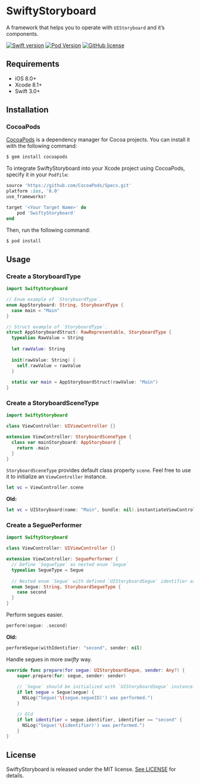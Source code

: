 # SwiftyStoryboard
A framework that helps you to operate with `UIStoryboard` and it’s components.

[![Swift version](https://img.shields.io/badge/swift-3.0-orange.svg?style=flat.svg)](https://cocoapods.org/pods/SwiftyStoryboard)
[![Pod Version](http://img.shields.io/cocoapods/v/SwiftyStoryboard.svg?style=flat)](https://cocoapods.org/pods/SwiftyStoryboard)
[![GitHub license](https://img.shields.io/badge/license-MIT-blue.svg)](https://raw.githubusercontent.com/RogyMD/SwiftyStoryboard/master/LICENSE)

## Requirements

- iOS 8.0+
- Xcode 8.1+
- Swift 3.0+

## Installation

### CocoaPods

[CocoaPods](http://cocoapods.org) is a dependency manager for Cocoa projects. You can install it with the following command:

```bash
$ gem install cocoapods
```

To integrate SwiftyStoryboard into your Xcode project using CocoaPods, specify it in your `Podfile`:

```ruby
source 'https://github.com/CocoaPods/Specs.git'
platform :ios, '8.0'
use_frameworks!

target '<Your Target Name>' do
    pod 'SwiftyStoryboard'
end
```

Then, run the following command:

```bash
$ pod install
```

## Usage

### Create a StoryboardType

```swift
import SwiftyStoryboard

// Enum example of `StoryboardType`.
enum AppStoryboard: String, StoryboardType {
  case main = "Main"
}

// Struct example of `StoryboardType`.
struct AppStoryboardStruct: RawRepresentable, StoryboardType {
  typealias RawValue = String
  
  let rawValue: String
  
  init(rawValue: String) {
    self.rawValue = rawValue
  }
  
  static var main = AppStoryboardStruct(rawValue: "Main")
}

```

### Create a StoryboardSceneType

```swift
import SwiftyStoryboard

class ViewController: UIViewController {}

extension ViewController: StoryboardSceneType {
  class var mainStoryboard: AppStoryboard {
    return .main
  }
}
```

`StoryboardSceneType` provides default class property `scene`. Feel free to use it to initialize an `ViewController` instance.
```swift
let vc = ViewController.scene
```
**Old:**
```swift
let vc = UIStoryboard(name: "Main", bundle: nil).instantiateViewController(withIdentifier: "ViewController") as! ViewController
```

### Create a SeguePerformer

```swift
import SwiftyStoryboard

class ViewController: UIViewController {}

extension ViewController: SeguePerformer {
  // Define `SegueType` as nested enum `Segue`
  typealias SegueType = Segue
  
  // Nested enum `Segue` with defined `UIStoryboardSegue` identifier as implicit `rawValue`
  enum Segue: String, StoryboardSegueType {
    case second
  }
}
```

Perform segues easier.

```swift
perform(segue: .second)
```
**Old:**
```swift
performSegue(withIdentifier: "second", sender: nil)
```

Handle segues in more _swifty_ way.

```swift
override func prepare(for segue: UIStoryboardSegue, sender: Any?) {
    super.prepare(for: segue, sender: sender)
    
    // `Segue` should be initialized with `UIStoryboardSegue` instance.
    if let segue = Segue(segue) {
      NSLog("Segue('\(segue.segueID)') was performed.")
    }

    // Old
    if let identifier = segue.identifier, identifier == "second" {
      NSLog("Segue('\(identifier)') was performed.")
    }
}
```

## License

SwiftyStoryboard is released under the MIT license. [See LICENSE](https://raw.githubusercontent.com/RogyMD/SwiftyStoryboard/master/LICENSE) for details.
